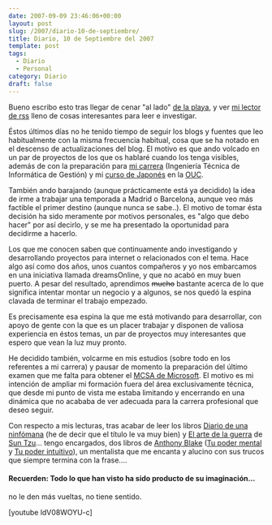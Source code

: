 ```yaml
---
date: 2007-09-09 23:46:06+00:00
layout: post
slug: /2007/diario-10-de-septiembre/
title: Diario, 10 de Septiembre del 2007
template: post
tags:
  - Diario
  - Personal
category: Diario
draft: false
---
```


Bueno escribo esto tras llegar de cenar "al lado" [de la playa](http://maps.google.es/maps?f=q&hl=es&geocode=&q=kukullo,sopelana&sll=43.390298,-2.989075&sspn=0.005551,0.010042&ie=UTF8&ll=43.390938,-2.992659&spn=0.011102,0.020084&t=k&z=16&om=1), y ver [mi lector de rss](http://www.google.com/reader) lleno de cosas interesantes para leer e investigar.

Éstos últimos días no he tenido tiempo de seguir los blogs y fuentes que leo habitualmente con la misma frecuencia habitual, cosa que se ha notado en el descenso de actualizaciones del blog. El motivo es que ando volcado en un par de proyectos de los que os hablaré cuando los tenga visibles, además de con la preparación para [mi carrera](http://www.uoc.edu/web/esp/estudios/estudios_uoc/info_gestion/info_gestion_plan.htm) (Ingeniería Técnica de Informática de Gestión) y mi [curso de Japonés](http://cv.uoc.edu/tren/trenacc/web/GAT_EXP.PLANDOCENTE?any_academico=20071&cod_asignatura=87.027&idioma=CAS&pagina=PD_PREV_ATENEU) en la [OUC](http://uoc.edu).

También ando barajando (aunque prácticamente está ya decidido) la idea de irme a trabajar una temporada a Madrid o Barcelona, aunque veo más factible el primer destino (aunque nunca se sabe..). El motivo de tomar ésta decisión ha sido meramente por motivos personales, es "algo que debo hacer" por así decirlo, y se me ha presentado la oportunidad para decidirme a hacerlo.

Los que me conocen saben que continuamente ando investigando y desarrollando proyectos para internet o relacionados con el tema. Hace algo así como dos años, unos cuantos compañeros y yo nos embarcamos en una iniciativa llamada dreamsOnline, y que no acabó en muy buen puerto. A pesar del resultado, aprendimos <strike>mucho</strike> bastante acerca de lo que significa intentar montar un negocio y a algunos, se nos quedó la espina clavada de terminar el trabajo empezado.

Es precisamente esa espina la que me está motivando para desarrollar, con apoyo de gente con la que es un placer trabajar y disponen de valiosa experiencia en éstos temas,  un par de proyectos muy interesantes que espero que vean la luz muy pronto.

He decidido también, volcarme en mis estudios (sobre todo en los referentes a mi carrera) y pausar de momento la preparación del último examen que me falta para obtener el [MCSA de Microsoft](http://www.microsoft.com/spain/formacion/mcp/mcsa/default.mspx). El motivo es mi intención de ampliar mi formación fuera del área exclusivamente técnica, que desde mi punto de vista me estaba limitando y encerrando en una dinámica que no acababa de ver adecuada para la carrera profesional que deseo seguir.

Con respecto a mis lecturas, tras acabar de leer los libros [Diario de una ninfómana](http://casadellibro.com/fichas/fichabiblio/0,,2900000967939,00.html?codigo=2900000967939&nombre=DIARIO%20DE%20UNA%20NINFOMANA) (he de decir que el título le va muy bien) y [El arte de la guerra](http://www.amazon.com/El-Arte-Guerra-Samuel-Griffith/dp/3822856525/ref=pd_bbs_2/002-7135026-8451205?ie=UTF8&s=books&qid=1189381011&sr=8-2) de [Sun Tzu](http://es.wikipedia.org/wiki/Sun_Tzu)... tengo encargados, dos libros de [Anthony Blake](http://www.anthonyblake.com/) ([Tu poder mental](http://casadellibro.com/fichas/fichabiblio/0,,2900001027306,00.html?codigo=2900001027306&nombre=TU%20PODER%20MENTAL) y [Tu poder intuitivo](http://casadellibro.com/fichas/fichabiblio/0,,2900000766169,00.html?codigo=2900000766169&nombre=TU%20PODER%20INTUITIVO%3A%20TECNICAS%20Y%20EJERCICIOS%20PARA%20DESPERTAR%20TU%20SEXTO%20SENTIDO)), un mentalista que me encanta y alucino con sus trucos que siempre termina con la frase....


#### Recuerden: Todo lo que han visto ha sido producto de su imaginación...
no le den más vueltas, no tiene sentido. 




[youtube ldV08WOYU-c]
